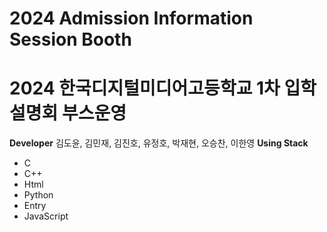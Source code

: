 # 2024 Admission Information Session Booth
# 2024 한국디지털미디어고등학교 1차 입학설명회 부스운영
**Developer**
김도윤, 김민재, 김진호, 유정호, 박재현, 오승찬, 이한영
**Using Stack**
 - C
 - C++
 - Html
 - Python
 - Entry
 - JavaScript
 

